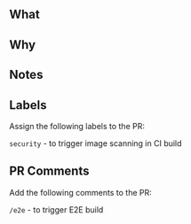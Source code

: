 ## What

## Why

## Notes
<!-- Add any notes here -->

## Labels

Assign the following labels to the PR:

`security` - to trigger image scanning in CI build

## PR Comments

Add the following comments to the PR:

`/e2e` - to trigger E2E build
